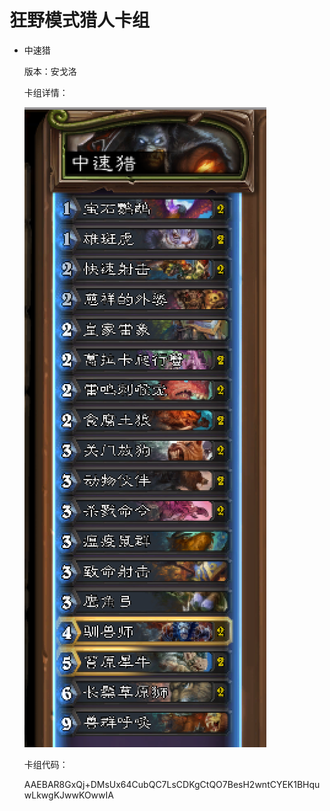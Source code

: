# 狂野模式猎人卡组

- 中速猎

  版本：安戈洛

  卡组详情：

  ![midRange_Hunter](midRange_Hunter.png)

  卡组代码：

  AAEBAR8GxQj+DMsUx64CubQC7LsCDKgCtQO7BesH2wntCYEK1BHquwLkwgKJwwKOwwIA